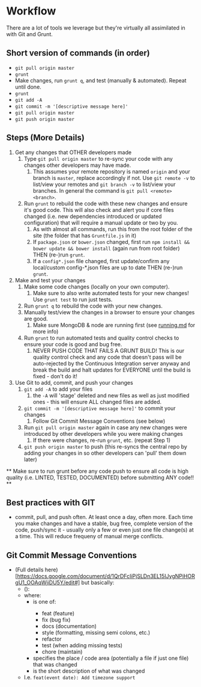 # Workflow

There are a lot of tools we leverage but they're virtually all assimilated in with Git and Grunt.

## Short version of commands (in order)
- `git pull origin master`
- `grunt`
- Make changes, run `grunt q`, and test (manually & automated). Repeat until done.
- `grunt`
- `git add -A`
- `git commit -m '[descriptive message here]'`
- `git pull origin master`
- `git push origin master`


## Steps (More Details)
1. Get any changes that OTHER developers made
	1. Type `git pull origin master` to re-sync your code with any changes other developers may have made.
		1. This assumes your remote repository is named `origin` and your branch is `master`, replace accordingly if not. Use `git remote -v` to list/view your remotes and `git branch -v` to list/view your branches. In general the command is `git pull <remote> <branch>`.
	2. Run `grunt` to rebuild the code with these new changes and ensure it's good code. This will also check and alert you if core files changed (i.e. new dependencies introduced or updated configuration) that will require a manual update or two by you.
		1. As with almost all commands, run this from the root folder of the site (the folder that has `Gruntfile.js` in it)
		2. If `package.json` or `bower.json` changed, first run `npm install && bower update && bower install` (again run from root folder) THEN (re-)run `grunt`.
		3. If a `config*.json` file changed, first update/confirm any local/custom config-*.json files are up to date THEN (re-)run `grunt`.
2. Make and test your changes
	1. Make some code changes (locally on your own computer).
		1. Make sure to also write automated tests for your new changes! Use `grunt test` to run just tests.
	2. Run `grunt q` to rebuild the code with your new changes.
	3. Manually test/view the changes in a browser to ensure your changes are good.
		1. Make sure MongoDB & node are running first (see [running.md](running.md) for more info)
	4. Run `grunt` to run automated tests and quality control checks to ensure your code is good and bug free.
		1. NEVER PUSH CODE THAT FAILS A GRUNT BUILD! This is our quality control check and any code that doesn't pass will be auto-rejected by the Continuous Integration server anyway and break the build and halt updates for EVERYONE until the build is fixed - don't do it!
3. Use Git to add, commit, and push your changes
	1. `git add -A` to add your files
		1. the `-A` will 'stage' deleted and new files as well as just modified ones - this will ensure ALL changed files are added.
	2. `git commit -m '[descriptive message here]'` to commit your changes
		1. Follow Git Commit Message Conventions (see below)
	3. Run `git pull origin master` again in case any new changes were introduced by other developers while you were making changes
		1. If there were changes, re-run `grunt`, etc. (repeat Step 1)
	4. `git push origin master` to push (this re-syncs the central repo by adding your changes in so other developers can 'pull' them down later)
	
** Make sure to run grunt before any code push to ensure all code is high quality (i.e. LINTED, TESTED, DOCUMENTED) before submitting ANY code!! **



## Best practices with GIT

- commit, pull, and push often. At least once a day, often more. Each time you make changes and have a stable, bug free, complete version of the code, push/sync it - usually only a few or even just one file change(s) at a time. This will reduce frequeny of manual merge conflicts.



## Git Commit Message Conventions

- (Full details here)[https://docs.google.com/document/d/1QrDFcIiPjSLDn3EL15IJygNPiHORgU1_OOAqWjiDU5Y/edit#] but basically:
	- <type>(<scope>): <subject>
	- where:
		- <type> is one of:
			- feat (feature)
			- fix (bug fix)
			- docs (documentation)
			- style (formatting, missing semi colons, etc.)
			- refactor
			- test (when adding missing tests)
			- chore (maintain)
		- <scope> specifies the place / code area (potentially a file if just one file) that was changed
		- <subject> is the short description of what was changed
	- I.e. `feat(event date): Add timezone support`
	